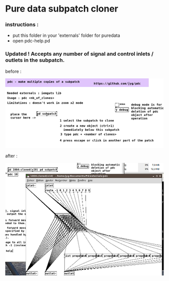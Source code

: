 # Pure data subpatch cloner

### instructions : 
* put this folder in your 'externals' folder for puredata
* open pdc-help.pd

### Updated ! Accepts any number of signal and control inlets / outlets in the subpatch.



before :

<img src="https://raw.githubusercontent.com/jyg/pdc/master/pd-clone.jpg" alt="pd-clone.jpg" >


after :

<img src="https://raw.githubusercontent.com/jyg/pdc/master/pd-cloned.jpg" alt="pd-cloned.jpg" >
